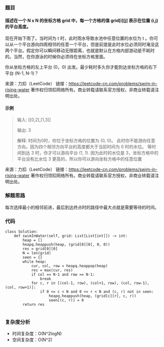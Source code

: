 ### 题目
#### 描述在一个 N x N 的坐标方格 grid 中，每一个方格的值 grid[i][j] 表示在位置 (i,j) 的平台高度。

现在开始下雨了。当时间为 t 时，此时雨水导致水池中任意位置的水位为 t 。你可以从一个平台游向四周相邻的任意一个平台，但是前提是此时水位必须同时淹没这两个平台。假定你可以瞬间移动无限距离，也就是默认在方格内部游动是不耗时的。当然，在你游泳的时候你必须待在坐标方格里面。

你从坐标方格的左上平台 (0，0) 出发。最少耗时多久你才能到达坐标方格的右下平台 (N-1, N-1)？

来源：力扣（LeetCode）
链接：https://leetcode-cn.com/problems/swim-in-rising-water
著作权归领扣网络所有。商业转载请联系官方授权，非商业转载请注明出处。
#### 示例
> 输入: [[0,2],[1,3]]
> 
> 输出: 3
> 
> 解释:
时间为0时，你位于坐标方格的位置为 (0, 0)。
此时你不能游向任意方向，因为四个相邻方向平台的高度都大于当前时间为 0 时的水位。
等时间到达 3 时，你才可以游向平台 (1, 1). 因为此时的水位是 3，坐标方格中的平台没有比水位 3 更高的，所以你可以游向坐标方格中的任意位置

来源：力扣（LeetCode）
链接：https://leetcode-cn.com/problems/swim-in-rising-water
著作权归领扣网络所有。商业转载请联系官方授权，非商业转载请注明出处。
### 解题思路
每次选择最小的相邻前进，最后到达终点时的路径中最大点就是需要等待的时间。

### 代码

```python3
class Solution:
    def swimInWater(self, grid: List[List[int]]) -> int:
        heap = []
        heapq.heappush(heap, (grid[0][0], 0, 0))
        res = grid[0][0]
        N = len(grid)
        seen = {}
        while heap:
            cur, col, row = heapq.heappop(heap)
            res = max(cur, res)
            if col == N-1 and row == N-1:
                break
            for c, r in [(col-1, row), (col+1, row), (col, row-1), (col, row+1)]:
                if 0 <= c < N and 0 <= r < N and (c, r) not in seen:
                    heapq.heappush(heap, (grid[c][r], c, r))
                    seen[(c, r)] = 0
        return res


```
### 复杂度分析
- 时间复杂度：O(N^2logN)
- 空间复杂度：O(N^2)
